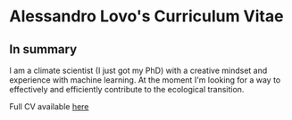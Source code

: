 # Alessandro Lovo's Curriculum Vitae

## In summary

I am a climate scientist (I just got my PhD) with a creative mindset and experience with machine learning. At the moment I'm looking for a way to effectively and efficiently contribute to the ecological transition.

Full CV available [here](https://github.com/AlessandroLovo/CV/releases/latest/download/CV.pdf)

